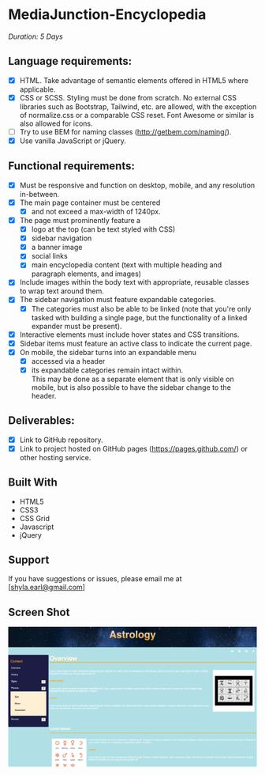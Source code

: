 # MediaJunction-Encyclopedia

_Duration: 5 Days_

## Language requirements:
- [X] HTML.  Take advantage of semantic elements offered in HTML5 where applicable.
- [X] CSS or SCSS.  Styling must be done from scratch.  No external CSS libraries such as Bootstrap, Tailwind, etc. are allowed, with the exception of normalize.css or a comparable CSS reset.  Font Awesome or similar is also allowed for icons.
- [ ] Try to use BEM for naming classes (http://getbem.com/naming/).
- [X] Use vanilla JavaScript or jQuery.

## Functional requirements:
- [X] Must be responsive and function on desktop, mobile, and any resolution in-between.
- [X] The main page container must be centered 
    - [X] and not exceed a max-width of 1240px.
- [X] The page must prominently feature a 
    - [X] logo at the top (can be text styled with CSS)
    - [X] sidebar navigation
    - [X] a banner image
    - [X] social links
    - [X] main encyclopedia content (text with multiple heading and paragraph elements, and images)
- [X] Include images within the body text with appropriate, reusable classes to wrap text around them.
- [X] The sidebar navigation must feature expandable categories.  
    - [X] The categories must also be able to be linked (note that you're only tasked with building a single page, but the functionality of a linked expander must be present).
- [X] Interactive elements must include hover states and CSS transitions.
- [X] Sidebar items must feature an active class to indicate the current page.
- [X] On mobile, the sidebar turns into an expandable menu 
    - [X] accessed via a header
    - [X] its expandable categories remain intact within.  
    This may be done as a separate element that is only visible on mobile, but is also possible to have the sidebar change to the header.  

## Deliverables:
- [X] Link to GitHub repository.
- [X] Link to project hosted on GitHub pages (https://pages.github.com/) or other hosting service.

## Built With

- HTML5
- CSS3
- CSS Grid
- Javascript
- jQuery

## Support
If you have suggestions or issues, please email me at [shyla.earl@gmail.com]

## Screen Shot

![MJ Desktop](https://github.com/ShylaEarl/MediaJunction-Encyclopedia/blob/main/Media%20Junction%20Desktop.png)
